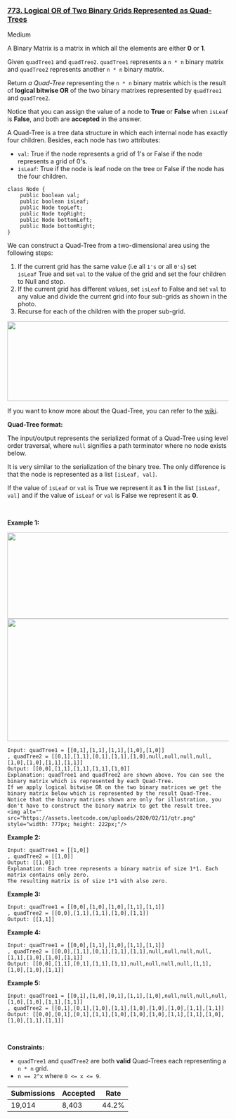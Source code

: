 ### [773. Logical OR of Two Binary Grids Represented as Quad-Trees](https://leetcode.com/problems/logical-or-of-two-binary-grids-represented-as-quad-trees/)

Medium

A Binary Matrix is a matrix in which all the elements are either __0__ or __1__.

Given `` quadTree1 `` and `` quadTree2 ``. `` quadTree1 `` represents a `` n * n `` binary matrix and `` quadTree2 `` represents another `` n * n `` binary matrix. 

Return _a Quad-Tree_ representing the `` n * n `` binary matrix which is the result of __logical bitwise OR__ of the two binary matrixes represented by `` quadTree1 `` and `` quadTree2 ``.

Notice that you can assign the value of a node to __True__ or __False__ when `` isLeaf `` is __False__, and both are __accepted__ in the answer.

A Quad-Tree is a tree data structure in which each internal node has exactly four children. Besides, each node has two attributes:

*   `` val ``: True if the node represents a grid of 1's or False if the node represents a grid of 0's. 
*   `` isLeaf ``: True if the node is leaf node on the tree or False if the node has the four children.

```
class Node {
    public boolean val;
    public boolean isLeaf;
    public Node topLeft;
    public Node topRight;
    public Node bottomLeft;
    public Node bottomRight;
}
```

We can construct a Quad-Tree from a two-dimensional area using the following steps:

1.   If the current grid has the same value (i.e all `` 1's `` or all `` 0's ``) set `` isLeaf `` True and set `` val `` to the value of the grid and set the four children to Null and stop.
2.   If the current grid has different values, set `` isLeaf `` to False and set `` val `` to any value and divide the current grid into four sub-grids as shown in the photo.
3.   Recurse for each of the children with the proper sub-grid.

<img alt="" src="https://assets.leetcode.com/uploads/2020/02/11/new_top.png" style="width: 777px; height: 181px;"/>

If you want to know more about the Quad-Tree, you can refer to the [wiki](https://en.wikipedia.org/wiki/Quadtree).

__Quad-Tree format:__

The input/output represents the serialized format of a Quad-Tree using level order traversal, where `` null `` signifies a path terminator where no node exists below.

It is very similar to the serialization of the binary tree. The only difference is that the node is represented as a list `` [isLeaf, val] ``.

If the value of `` isLeaf `` or `` val `` is True we represent it as __1__ in the list `` [isLeaf, val] `` and if the value of `` isLeaf `` or `` val `` is False we represent it as __0__.

 

__Example 1:__

<img alt="" src="https://assets.leetcode.com/uploads/2020/02/11/qt1.png" style="width: 550px; height: 196px;"/>

 

<img alt="" src="https://assets.leetcode.com/uploads/2020/02/11/qt2.png" style="width: 550px; height: 278px;"/>

```
Input: quadTree1 = [[0,1],[1,1],[1,1],[1,0],[1,0]]
, quadTree2 = [[0,1],[1,1],[0,1],[1,1],[1,0],null,null,null,null,[1,0],[1,0],[1,1],[1,1]]
Output: [[0,0],[1,1],[1,1],[1,1],[1,0]]
Explanation: quadTree1 and quadTree2 are shown above. You can see the binary matrix which is represented by each Quad-Tree.
If we apply logical bitwise OR on the two binary matrices we get the binary matrix below which is represented by the result Quad-Tree.
Notice that the binary matrices shown are only for illustration, you don't have to construct the binary matrix to get the result tree.
<img alt="" src="https://assets.leetcode.com/uploads/2020/02/11/qtr.png" style="width: 777px; height: 222px;"/>
```

__Example 2:__

```
Input: quadTree1 = [[1,0]]
, quadTree2 = [[1,0]]
Output: [[1,0]]
Explanation: Each tree represents a binary matrix of size 1*1. Each matrix contains only zero.
The resulting matrix is of size 1*1 with also zero.
```

__Example 3:__

```
Input: quadTree1 = [[0,0],[1,0],[1,0],[1,1],[1,1]]
, quadTree2 = [[0,0],[1,1],[1,1],[1,0],[1,1]]
Output: [[1,1]]
```

__Example 4:__

```
Input: quadTree1 = [[0,0],[1,1],[1,0],[1,1],[1,1]]
, quadTree2 = [[0,0],[1,1],[0,1],[1,1],[1,1],null,null,null,null,[1,1],[1,0],[1,0],[1,1]]
Output: [[0,0],[1,1],[0,1],[1,1],[1,1],null,null,null,null,[1,1],[1,0],[1,0],[1,1]]
```

__Example 5:__

```
Input: quadTree1 = [[0,1],[1,0],[0,1],[1,1],[1,0],null,null,null,null,[1,0],[1,0],[1,1],[1,1]]
, quadTree2 = [[0,1],[0,1],[1,0],[1,1],[1,0],[1,0],[1,0],[1,1],[1,1]]
Output: [[0,0],[0,1],[0,1],[1,1],[1,0],[1,0],[1,0],[1,1],[1,1],[1,0],[1,0],[1,1],[1,1]]
```

 

__Constraints:__

*   `` quadTree1 `` and `` quadTree2 `` are both __valid__ Quad-Trees each representing a `` n * n `` grid.
*   `` n == 2^x `` where `` 0 <= x <= 9 ``.

| Submissions    | Accepted     | Rate   |
| -------------- | ------------ | ------ |
| 19,014 | 8,403 | 44.2% |